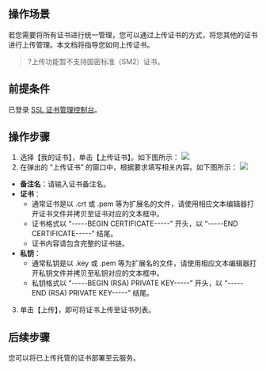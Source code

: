 ## 操作场景
若您需要将所有证书进行统一管理，您可以通过上传证书的方式，将您其他的证书进行上传管理。本文档将指导您如何上传证书。
>?上传功能暂不支持国密标准（SM2）证书。

## 前提条件
已登录 [SSL 证书管理控制台](https://console.cloud.tencent.com/ssl)。


## 操作步骤
1. 选择【我的证书】，单击【上传证书】。如下图所示：
![](https://main.qcloudimg.com/raw/8d68c7890edf5b01ad1159e3ae1e62b0.png)
2. 在弹出的 “上传证书” 的窗口中，根据要求填写相关内容。如下图所示：
![](https://main.qcloudimg.com/raw/0f7abc105e0f709df73f8c146d051007.png)
 - **备注名**：请输入证书备注名。
 - **证书**：
    - 通常证书是以 .crt 或 .pem 等为扩展名的文件，请使用相应文本编辑器打开证书文件并拷贝至证书对应的文本框中。
    - 证书格式以 “-----BEGIN CERTIFICATE-----” 开头，以 “-----END CERTIFICATE-----” 结尾。
    - 证书内容请包含完整的证书链。
 - **私钥**：
    - 通常私钥是以 .key 或 .pem 等为扩展名的文件，请使用相应文本编辑器打开私钥文件并拷贝至私钥对应的文本框中。
    - 私钥格式以 “-----BEGIN (RSA) PRIVATE KEY-----” 开头，以 “-----END (RSA) PRIVATE KEY-----” 结尾。

3. 单击【上传】，即可将证书上传至证书列表。

## 后续步骤
您可以将已上传托管的证书部署至云服务。
